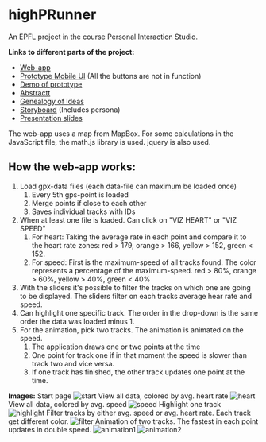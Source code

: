 # highPRunner
An EPFL project in the course Personal Interaction Studio.

**Links to different parts of the project:**
- [Web-app](http://cecilialagerwall.se/highprunner/)
- [Prototype Mobile UI](http://cecilialagerwall.se/highprunner/prototype) (All the buttons are not in function)
- [Demo of prototype](http://cecilialagerwall.se/highprunner/demo/)
- [Abstractt](http://cecilialagerwall.se/highprunner/abstract.pdf)
- [Genealogy of Ideas](http://cecilialagerwall.se/highprunner/genealogy/)
- [Storyboard](http://cecilialagerwall.se/highprunner/storyboard/) (Includes persona)
- [Presentation slides](http://slides.com/luvan1/highprunner/fullscreen)

The web-app uses a map from MapBox. For some calculations in the JavaScript file, the math.js library is used. jquery is also used.

How the web-app works:
--------------
1. Load gpx-data files (each data-file can maximum be loaded once)
	1. Every 5th gps-point is loaded
	2. Merge points if close to each other
	3. Saves individual tracks with IDs
2. When at least one file is loaded. Can click on "VIZ HEART" or "VIZ SPEED"
	1. For heart: Taking the average rate in each point and compare it to the heart rate zones: red > 179, orange > 166, yellow > 152, green < 152.
	2. For speed: First is the maximum-speed of all tracks found. The color represents a percentage of the maximum-speed. red > 80%, orange > 60%, yellow > 40%, green < 40%
3. With the sliders it's possible to filter the tracks on which one are going to be displayed. The sliders filter on each tracks average hear rate and speed.
4. Can highlight one specific track. The order in the drop-down is the same order the data was loaded minus 1.
5. For the animation, pick two tracks. The animation is animated on the speed.
	1. The application draws one or two points at the time
	2. One point for track one if in that moment the speed is slower than track two and vice versa.
	3. If one track has finished, the other track updates one point at the time.

**Images:**
Start page
![start](http://cecilialagerwall.se/highprunner/img/start.png)
View all data, colored by avg. heart rate
![heart](http://cecilialagerwall.se/highprunner/img/heart.png)
View all data, colored by avg. speed
![speed](http://cecilialagerwall.se/highprunner/img/speed.png)
Highlight one track
![highlight](http://cecilialagerwall.se/highprunner/img/select.png)
Filter tracks by either avg. speed or avg. heart rate. Each track get different color.
![filter](http://cecilialagerwall.se/highprunner/img/filter.png)
Animation of two tracks. The fastest in each point updates in double speed.
![animation1](http://cecilialagerwall.se/highprunner/img/animation1.png)
![animation2](http://cecilialagerwall.se/highprunner/img/animation.png)